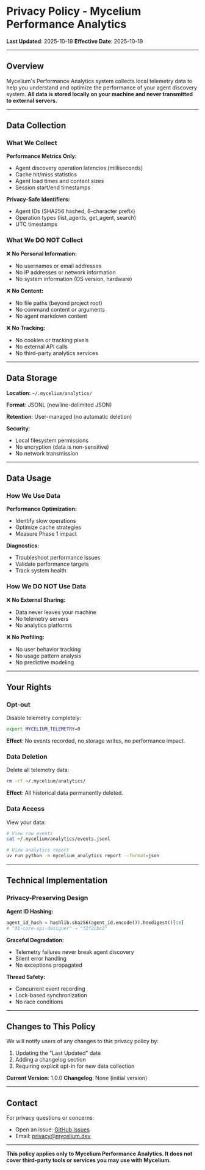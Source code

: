 # Privacy Policy - Mycelium Performance Analytics

**Last Updated**: 2025-10-19 **Effective Date**: 2025-10-19

______________________________________________________________________

## Overview

Mycelium's Performance Analytics system collects local telemetry data to help you understand and optimize the
performance of your agent discovery system. **All data is stored locally on your machine and never transmitted to
external servers.**

______________________________________________________________________

## Data Collection

### What We Collect

**Performance Metrics Only:**

- Agent discovery operation latencies (milliseconds)
- Cache hit/miss statistics
- Agent load times and content sizes
- Session start/end timestamps

**Privacy-Safe Identifiers:**

- Agent IDs (SHA256 hashed, 8-character prefix)
- Operation types (list_agents, get_agent, search)
- UTC timestamps

### What We DO NOT Collect

❌ **No Personal Information:**

- No usernames or email addresses
- No IP addresses or network information
- No system information (OS version, hardware)

❌ **No Content:**

- No file paths (beyond project root)
- No command content or arguments
- No agent markdown content

❌ **No Tracking:**

- No cookies or tracking pixels
- No external API calls
- No third-party analytics services

______________________________________________________________________

## Data Storage

**Location**: `~/.mycelium/analytics/`

**Format**: JSONL (newline-delimited JSON)

**Retention**: User-managed (no automatic deletion)

**Security**:

- Local filesystem permissions
- No encryption (data is non-sensitive)
- No network transmission

______________________________________________________________________

## Data Usage

### How We Use Data

**Performance Optimization:**

- Identify slow operations
- Optimize cache strategies
- Measure Phase 1 impact

**Diagnostics:**

- Troubleshoot performance issues
- Validate performance targets
- Track system health

### How We DO NOT Use Data

❌ **No External Sharing:**

- Data never leaves your machine
- No telemetry servers
- No analytics platforms

❌ **No Profiling:**

- No user behavior tracking
- No usage pattern analysis
- No predictive modeling

______________________________________________________________________

## Your Rights

### Opt-out

Disable telemetry completely:

```bash
export MYCELIUM_TELEMETRY=0
```

**Effect**: No events recorded, no storage writes, no performance impact.

### Data Deletion

Delete all telemetry data:

```bash
rm -rf ~/.mycelium/analytics/
```

**Effect**: All historical data permanently deleted.

### Data Access

View your data:

```bash
# View raw events
cat ~/.mycelium/analytics/events.jsonl

# View analytics report
uv run python -m mycelium_analytics report --format=json
```

______________________________________________________________________

## Technical Implementation

### Privacy-Preserving Design

**Agent ID Hashing:**

```python
agent_id_hash = hashlib.sha256(agent_id.encode()).hexdigest()[:8]
# "01-core-api-designer" → "f2f2cbc2"
```

**Graceful Degradation:**

- Telemetry failures never break agent discovery
- Silent error handling
- No exceptions propagated

**Thread Safety:**

- Concurrent event recording
- Lock-based synchronization
- No race conditions

______________________________________________________________________

## Changes to This Policy

We will notify users of any changes to this privacy policy by:

1. Updating the "Last Updated" date
1. Adding a changelog section
1. Requiring explicit opt-in for new data collection

**Current Version**: 1.0.0 **Changelog**: None (initial version)

______________________________________________________________________

## Contact

For privacy questions or concerns:

- Open an issue: [GitHub Issues](https://github.com/gsornsen/mycelium/issues)
- Email: privacy@mycelium.dev

______________________________________________________________________

**This policy applies only to Mycelium Performance Analytics. It does not cover third-party tools or services you may
use with Mycelium.**
